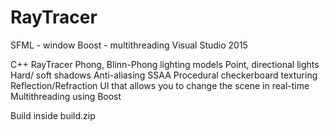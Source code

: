 # RayTracer

SFML - window
Boost - multithreading
Visual Studio 2015

C++ RayTracer
Phong, Blinn-Phong lighting models
Point, directional lights
Hard/ soft shadows
Anti-aliasing SSAA
Procedural checkerboard texturing
Reflection/Refraction
UI that allows you to change the scene in real-time
Multithreading using Boost

Build inside build.zip
